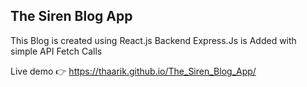 ## The Siren Blog App

This Blog is created using React.js
Backend Express.Js is Added with simple API Fetch Calls

Live demo 👉 https://thaarik.github.io/The_Siren_Blog_App/
